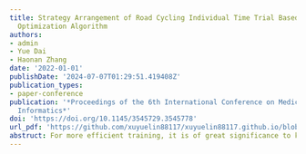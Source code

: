 ```yaml
---
title: Strategy Arrangement of Road Cycling Individual Time Trial Based on Topology
  Optimization Algorithm
authors:
- admin
- Yue Dai
- Haonan Zhang
date: '2022-01-01'
publishDate: '2024-07-07T01:29:51.419408Z'
publication_types:
- paper-conference
publication: '*Proceedings of the 6th International Conference on Medical and Health
  Informatics*'
doi: 'https://doi.org/10.1145/3545729.3545778'
url_pdf: 'https://github.com/xuyuelin88117/xuyuelin88117.github.io/blob/main/content/publication/xu-2022-strategy/Strategy_Arrangement_of_Road_Cycling_Individual_Time_Trial_Based_on_Topology_Optimization_Algorithm.pdf'
abstruct: For more efficient training, it is of great significance to know the position-power relationship of riders of different types and genders on different venues for guiding riders’ training. A number of previous studies have used pacing strategies to examine the impact of different venues on rider decision-making. Firstly, according to the test data of different athletes, the OmPD model is used to establish the rider’s own power profile. Through force analysis, after discretization, the relationship between power and position is numerically simulated. In addition, the limitation of anaerobic work ability to decision-making is added. In order to facilitate the calculation, the two-dimensional situation is considered first, and then the three-dimensional situation of the turning is corrected separately. For different regions and courses, after determining the local environmental parameters according to the data, the optimization goal is to take the shortest time after spline interpolation. Anaerobic working capacity and maximum power are the constraints. The optimal numerical solution is carried out by using Method of Moving Asymptotes. The 2020 Olympic Games and the 2021 UCI World Championship are simulated, and the power-position curves are obtained.
---
```

